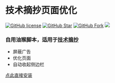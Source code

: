 # 技术摘抄页面优化
[![GitHub license](https://img.shields.io/github/license/hyue418/technical-excerpt-optimization.svg?style=flat-square&color=4285dd&logo=github)](https://github.com/hyue418/technical-excerpt-optimization)
[![GitHub Star](https://img.shields.io/github/stars/hyue418/technical-excerpt-optimization.svg?style=flat-square&label=Star&color=4285dd&logo=github)](https://github.com/hyue418/technical-excerpt-optimization)
[![GitHub Fork](https://img.shields.io/github/forks/hyue418/technical-excerpt-optimization.svg?style=flat-square&label=Fork&color=4285dd&logo=github)](https://github.com/hyue418/technical-excerpt-optimization)
[![](https://data.jsdelivr.com/v1/package/gh/hyue418/technical-excerpt-optimization/badge)](https://www.jsdelivr.com/package/gh/hyue418/technical-excerpt-optimization)
### 自用油猴脚本，适用于[技术摘抄](https://learn.lianglianglee.com)
* 屏蔽广告
* 优化页面
* 自动收起侧边栏

[点此直接安装](https://github.com/hyue418/technical-excerpt-optimization/raw/master/technical-excerpt-optimization.user.js)
